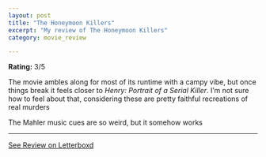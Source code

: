 ```yaml
---
layout: post
title: "The Honeymoon Killers"
excerpt: "My review of The Honeymoon Killers"
category: movie_review

---
```


**Rating:** 3/5

The movie ambles along for most of its runtime with a campy vibe, but once things break it feels closer to <i>Henry: Portrait of a Serial Killer</i>. I’m not sure how to feel about that, considering these are pretty faithful recreations of real murders

The Mahler music cues are so weird, but it somehow works

<hr>

[See Review on Letterboxd](https://boxd.it/3uaHun)
